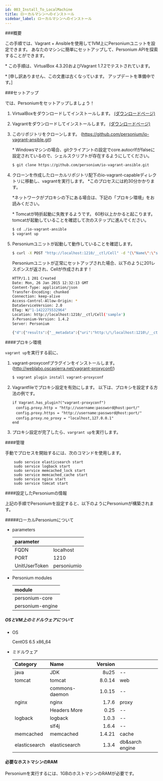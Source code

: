 ```yaml
---
id: 003_Install_To_LocalMachine
title: ローカルマシンへのインストール
sidebar_label: ローカルマシンへのインストール
---
```


###概要

この手順では、Vagrant + Ansibleを使用して1VM上にPersoniumユニットを設定できます。
あなたのマシンに簡単にセットアップして、Personium APIを探索することができます。

\* この手順は、VirtualBox 4.3.20およびVagrant 1.7.2でテストされています。

\* [申し訳ありません、この文書は古くなっています。 アップデートを準備中です。]

###セットアップ

では、Personiumをセットアップしましょう！

1. VirtualBoxをダウンロードしてインストールします。 [(ダウンロードページ)](https://www.virtualbox.org/wiki/Downloads)

2. Vagrantをダウンロードしてインストールします。 [(ダウンロードページ)](https://www.vagrantup.com/downloads)

3. このリポジトリをクローンします。 (https://github.com/personium/io-vagrant-ansible.git)

     \* Windowsマシンの場合、gitクライアントの設定でcore.autocrlfがfalseに設定されているので、シェルスクリプトが存在するようにしてください。

	``` bash
	$ git clone https://github.com/personium/io-vagrant-ansible.git
	```

4. クローンを作成したローカルリポジトリ配下のio-vagrant-capableディレクトリに移動し、vagrantを実行します。 \*このプロセスには約30分かかります。

    \*ネットワークがプロキシの下にある場合は、下記の「プロキシ環境」をお読みください。

    \* Tomcatが時折起動に失敗するようです。 60秒以上かかると起こります。 tomcatが起動していることを確認して次のステップに進んでください。

	``` bash
	$ cd ./io-vagrant-ansible
	$ vagrant up
	```
5. Personiumユニットが起動して動作していることを確認します。

	```bash
	$ curl -X POST "http://localhost:1210/__ctl/Cell" -d "{\"Name\":\"sample\"}" -H "Authorization:Bearer personiumio" -H "Accept:application/json" -i -s
	```

	Personiumユニットが正常にセットアップされた場合、以下のように201レスポンスが返され、Cellが作成されます！

	```bash
	HTTP/1.1 201 Created
	Date: Mon, 26 Jan 2015 12:32:13 GMT
	Content-Type: application/json
	Transfer-Encoding: chunked
	Connection: keep-alive
	Access-Control-Allow-Origin: *
	DataServiceVersion: 2.0
	ETag: W/"1-1422275532964"
	Location: http://localhost:1210/__ctl/Cell('sample')
	X-Personium-Version: 1.4.2
	Server: Personium

	{"d":{"results":{"__metadata":{"uri":"http:\/\/localhost:1210\/__ctl\/Cell('sample')","etag":"W\/\"1-1422275532964\"","type":"UnitCtl.Cell"},"Name":"sample","__published":"\/Date(1422275532964)\/","__updated":"\/Date(1422275532964)\/"}}}
	```

####プロキシ環境

```vagrant up```を実行する前に、

1. vagrant-proxyconfプラグインをインストールします。 (http://weblabo.oscasierra.net/vagrant-proxyconf/)

	``` bash
	$ vagrant plugin install vagrant-proxyconf
	```

2. Vagrantfileでプロキシ設定を有効にします。 以下は、プロキシを設定する方法の例です。

	``` bash:Vagrantfile
	if Vagrant.has_plugin?("vagrant-proxyconf")
	　config.proxy.http = "http://username:password@host:port/"
	　config.proxy.https = "http://username:password@host:port/"
	　config.proxy.no_proxy = "localhost,127.0.0.1"
	end
	```

3. プロキシ設定が完了したら、```vargrant up```を実行します。

####管理

手動でプロセスを開始するには、次のコマンドを使用します。

        sudo service elasticsearch start
        sudo service logback start
        sudo service memcached_lock start
        sudo service memcached_cache start
        sudo service nginx start
        sudo service tomcat start

####設定したPersoniumの情報

上記の手順でPersoniumを設定すると、以下のようにPersoniumが構築されます。

#####ローカルPersoniumについて

* parameters

	|parameter    |           |
	|:------------|-----------|
	|FQDN         |localhost  |
	|PORT         |1210       |
	|UnitUserToken|personiumio|

* Personium modules

	|module     |
	|:----------|
	|personium-core   |
	|personium-engine |


##### OSとVM上のミドルウェアについて

* OS

	CentOS 6.5 x86_64

* ミドルウェア

    |Category       | Name           |Version       |                   |
    |:--------------|:---------------|-------------:|:------------------|
    | java          | JDK            |         8u25 | --                |
    | tomcat        | tomcat         |       8.0.14 | web               |
    |               | commons-daemon |       1.0.15 | --                |
    | nginx         | nginx          |        1.7.6 | proxy             |
    |               | Headers More   |         0.25 | --                |
    | logback       | logback        |        1.0.3 | --                |
    |               | slf4j          |        1.6.4 | --                |
    | memcached     | memcached      |       1.4.21 | cache             |
    | elasticsearch | elasticsearch  |        1.3.4 | db&sarch engine   |


#### 必要なホストマシンのRAM

Personiumを実行するには、1GBのホストマシンのRAMが必要です。
